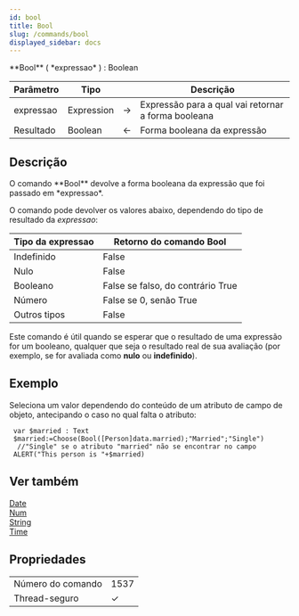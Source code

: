 ```yaml
---
id: bool
title: Bool
slug: /commands/bool
displayed_sidebar: docs
---
```


<!--REF #_command_.Bool.Syntax-->**Bool** ( *expressao* ) : Boolean<!-- END REF-->
<!--REF #_command_.Bool.Params-->
| Parâmetro | Tipo |  | Descrição |
| --- | --- | --- | --- |
| expressao | Expression | &#8594;  | Expressão para a qual vai retornar a forma booleana |
| Resultado | Boolean | &#8592; | Forma booleana da expressão |

<!-- END REF-->

## Descrição 

<!--REF #_command_.Bool.Summary-->O comando **Bool** devolve a forma booleana da expressão que foi passado em *expressao*.<!-- END REF-->

O comando pode devolver os valores abaixo, dependendo do tipo de resultado da *expressao*:

| **Tipo da expressao** | **Retorno do comando Bool**       |
| --------------------- | --------------------------------- |
| Indefinido            | False                             |
| Nulo                  | False                             |
| Booleano              | False se falso, do contrário True |
| Número                | False se 0, senão True            |
| Outros tipos          | False                             |

Este comando é útil quando se esperar que o resultado de uma expressão for um booleano, qualquer que seja o resultado real de sua avaliação (por exemplo, se for avaliada como **nulo** ou **indefinido**).

## Exemplo 

Seleciona um valor dependendo do conteúdo de um atributo de campo de objeto, antecipando o caso no qual falta o atributo:

```4d
 var $married : Text
 $married:=Choose(Bool([Person]data.married);"Married";"Single")
  //"Single" se o atributo "married" não se encontrar no campo
 ALERT("This person is "+$married)
```

## Ver também 

[Date](date.md)  
[Num](../commands/num.md)  
[String](../commands/string.md)  
[Time](time.md)  

## Propriedades

|  |  |
| --- | --- |
| Número do comando | 1537 |
| Thread-seguro | &check; |


